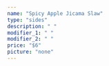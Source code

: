 ```yaml
---
name: "Spicy Apple Jicama Slaw"
type: "sides"
description: " "
modifier_1: " "
modifier_2: " "
price: "$6"
picture: "none"
---
```

